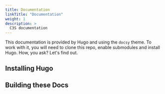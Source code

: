 ```yaml
---
title: Documentation
linkTitle: "Documentation"
weight: 1
description: >
  C3S documentation
---
```


This documentation is provided by Hugo and using the `docsy` theme. To work with it, you will need to clone this repo, enable submodules and install Hugo. How, you ask? Let's find out.

## Installing Hugo

## Building these Docs
